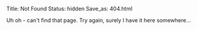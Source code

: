 Title: Not Found
Status: hidden
Save_as: 404.html

Uh oh - can't find that page. Try again, surely I have it here somewhere...